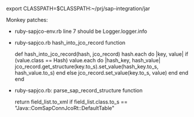 export CLASSPATH=$CLASSPATH:~/prj/sap-integration/jar

Monkey patches:
- ruby-sapjco-env.rb line 7 should be Logger.logger.info
- ruby-sapjco.rb hash_into_jco_record function

    def hash_into_jco_record(hash, jco_record)
      hash.each do |key, value|
        if (value.class == Hash)
          value.each do |hash_key, hash_value|
            jco_record.get_structure(key.to_s).set_value(hash_key.to_s, hash_value.to_s)
          end
        else
          jco_record.set_value(key.to_s, value)
        end
      end
    end

- ruby-sapjco.rb: parse_sap_record_structure function

  return field_list.to_xml if field_list.class.to_s == "Java::ComSapConnJcoRt::DefaultTable"
